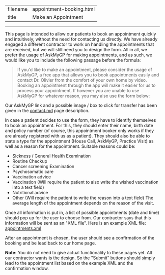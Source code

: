 |          |                            |
|----------|----------------------------|
| filename | appointment-booking.html   |
| title    | Make an Appointment        |
-----------------------------------------

This page is intended to allow our patients to book an appointment quickly and intuitively, without the need for contacting us directly. We have already engaged a different contractor to work on handling the appointments that are received, but we will still need you to design the form. All in all, we prefer the usage of AskMyGP for making appointments, and as such, we would like you to include the following passage before the formula:

> If you'd like to make an appointment, please consider the usage of AskMyGP, a free app that allows you to book appointments easily and contact Dr. Olivier from the comfort of your own home by video. Booking an appointment through the app will make it easier for us to process your appointment. If however you are unable to use AskMyGP for whatever reason, you may also use the form below:

Our AskMyGP link and a possible image / box to click for transfer has been given in the [contact.md](contact.md) page description.

In case a patient decides to use the form, they have to identify themselves to book an appointment. For this, they should enter their name, birth date and policy number (of course, this appointment booker only works if they are already registered with us as a patient). They should also be able to state a type for the appointment (House Call, AskMyGP, Practice Visit) as well as a reason for the appointment. Suitable reasons could be:
* Sickness / General Health Examination
* Routine Checkup 
* Cancer screening Examination
* Psychosomatic care
* Vaccination advice
* Vaccination (Will require the patient to also write the wished vaccination into a text field)
* Nutritional advice
* Other (Will require the patient to write the reason into a text field)
The average length of the appointment depends on the reason of the visit. 

Once all information is put in, a list of possible appointments (date and time) should pop up for the user to choose from. Our contractor says that this information will be sent as an "XML file". Here is an example XML file: [appointments.xml](../appointments.xml)

After an appointment is chosen, the user should see a confirmation of the booking and be lead back to our home page.

**Note:** You do not need to give actual functionality to these pages yet. All our contractor wants is the design. So the "Submit" buttons should simply lead to the appointment list based on the example XML and the confirmation window.
